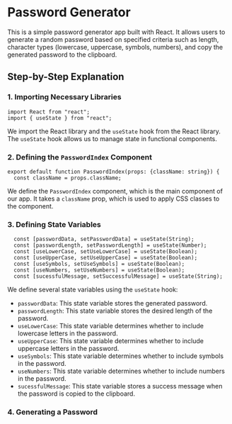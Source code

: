  # Password Generator

This is a simple password generator app built with React. It allows users to generate a random password based on specified criteria such as length, character types (lowercase, uppercase, symbols, numbers), and copy the generated password to the clipboard.

## Step-by-Step Explanation

### 1. Importing Necessary Libraries

```typescriptreact
import React from "react";
import { useState } from "react";
```

We import the React library and the `useState` hook from the React library. The `useState` hook allows us to manage state in functional components.

### 2. Defining the `PasswordIndex` Component

```typescriptreact
export default function PasswordIndex(props: {className: string}) {
  const className = props.className;
```

We define the `PasswordIndex` component, which is the main component of our app. It takes a `className` prop, which is used to apply CSS classes to the component.

### 3. Defining State Variables

```typescriptreact
  const [passwordData, setPasswordData] = useState(String);
  const [passwordLength, setPasswordLength] = useState(Number);
  const [useLowerCase, setUseLowerCase] = useState(Boolean);
  const [useUpperCase, setUseUpperCase] = useState(Boolean);
  const [useSymbols, setUseSymbols] = useState(Boolean);
  const [useNumbers, setUseNumbers] = useState(Boolean);
  const [sucessfulMessage, setSuccessfulMessage] = useState(String);
```

We define several state variables using the `useState` hook:

- `passwordData`: This state variable stores the generated password.
- `passwordLength`: This state variable stores the desired length of the password.
- `useLowerCase`: This state variable determines whether to include lowercase letters in the password.
- `useUpperCase`: This state variable determines whether to include uppercase letters in the password.
- `useSymbols`: This state variable determines whether to include symbols in the password.
- `useNumbers`: This state variable determines whether to include numbers in the password.
- `sucessfulMessage`: This state variable stores a success message when the password is copied to the clipboard.

### 4. Generating a Password